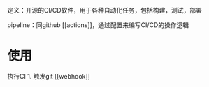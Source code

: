 定义：开源的CI/CD软件，用于各种自动化任务，包括构建，测试，部署

pipeline：同github [[actions]]，通过配置来编写CI/CD的操作逻辑
# 使用
执行CI
	1. 触发git [[webhook]]
